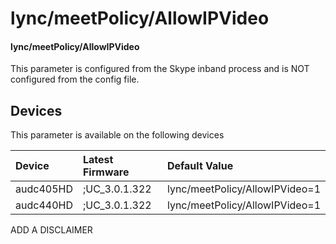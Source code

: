 ﻿---
description: lync/meetPolicy/AllowIPVideo
search:
    keywords: ['lync','meetPolicy','AllowIPVideo']
---

# lync/meetPolicy/AllowIPVideo

#### lync/meetPolicy/AllowIPVideo

This parameter is configured from the Skype inband process and is NOT configured from the config file.



## Devices
This parameter is available on the following devices

| Device | Latest Firmware | Default Value |
|:---|:---|:---|
| audc405HD | ;UC_3.0.1.322 | lync/meetPolicy/AllowIPVideo=1 
| audc440HD | ;UC_3.0.1.322 | lync/meetPolicy/AllowIPVideo=1 

ADD A DISCLAIMER
